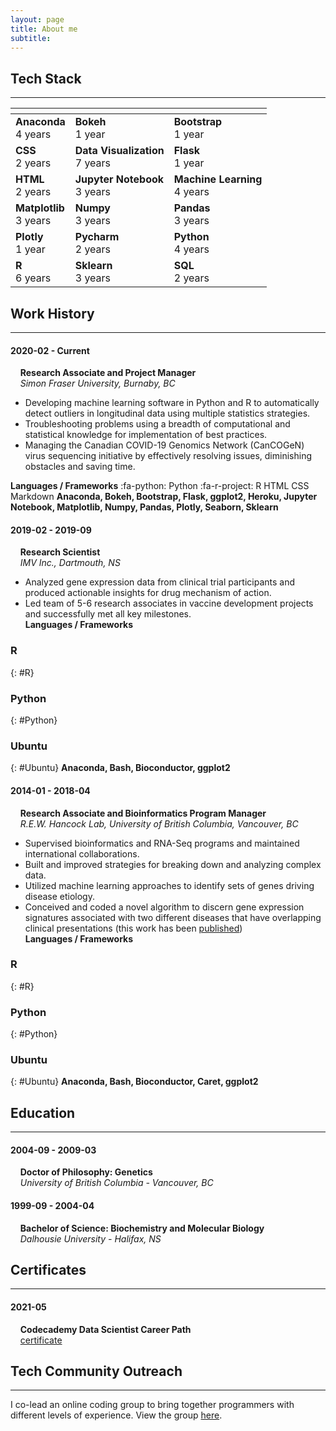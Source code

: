 ```yaml
---
layout: page
title: About me
subtitle: 
---
```


## Tech Stack
---

| <!-- -->    | <!-- -->    | <!-- -->    |
|-------------|-------------|-------------|
|**Anaconda** <br> 4 years|**Bokeh** <br> 1 year|**Bootstrap** <br> 1 year|
|**CSS** <br> 2 years|**Data Visualization** <br> 7 years|**Flask** <br> 1 year|
|**HTML** <br> 2 years|**Jupyter Notebook** <br> 3 years|**Machine Learning** <br> 4 years|
|**Matplotlib** <br> 3 years|**Numpy** <br> 3 years|**Pandas** <br> 3 years|
|**Plotly** <br> 1 year|**Pycharm** <br> 2 years|**Python** <br> 4 years|
|**R** <br> 6 years|**Sklearn** <br> 3 years|**SQL** <br> 2 years|

## Work History
---

#### 2020-02 - Current
&nbsp;&nbsp;&nbsp;&nbsp;**Research Associate and Project Manager** <br>
&nbsp;&nbsp;&nbsp;&nbsp;*Simon Fraser University, Burnaby, BC*
- Developing machine learning software in Python and R to automatically detect outliers in longitudinal data using multiple statistics strategies.
- Troubleshooting problems using a breadth of computational and statistical knowledge for implementation of best practices.
- Managing the Canadian COVID-19 Genomics Network (CanCOGeN) virus sequencing initiative by effectively resolving issues, diminishing obstacles and saving time.<br>

**Languages / Frameworks**
:fa-python: Python
:fa-r-project: R
<i class="fas fa-html5" aria-hidden="true"></i> HTML
<i class="fas fa-css3-alt" aria-hidden="true"></i> CSS
<i class="fas fa-markdown" aria-hidden="true"></i> Markdown
**Anaconda, Bokeh, Bootstrap, Flask, ggplot2, Heroku, Jupyter Notebook, Matplotlib, Numpy, Pandas, Plotly, Seaborn, Sklearn**


#### 2019-02 - 2019-09
&nbsp;&nbsp;&nbsp;&nbsp;**Research Scientist** <br>
&nbsp;&nbsp;&nbsp;&nbsp;*IMV Inc., Dartmouth, NS*
- Analyzed gene expression data from clinical trial participants and produced actionable insights for drug mechanism of action.
- Led team of 5-6 research associates in vaccine development projects and successfully met all key milestones.<br>
**Languages / Frameworks**
### <i class="fas fa-r-project" aria-hidden="true"></i> R
{: #R}
### <i class="fas fa-python" aria-hidden="true"></i> Python
{: #Python}
### <i class="fas fa-ubuntu" aria-hidden="true"></i> Ubuntu
{: #Ubuntu}
**Anaconda, Bash, Bioconductor, ggplot2**  

#### 2014-01 - 2018-04
&nbsp;&nbsp;&nbsp;&nbsp;**Research Associate and Bioinformatics Program Manager** <br>
&nbsp;&nbsp;&nbsp;&nbsp;*R.E.W. Hancock Lab, University of British Columbia, Vancouver, BC*
- Supervised bioinformatics and RNA-Seq programs and maintained international collaborations.
- Built and improved strategies for breaking down and analyzing complex data.
- Utilized machine learning approaches to identify sets of genes driving disease etiology.
- Conceived and coded a novel algorithm to discern gene expression signatures associated with two different diseases that have overlapping clinical presentations (this work has been [published](https://pubmed.ncbi.nlm.nih.gov/33692808/))<br> 
**Languages / Frameworks**
### <i class="fas fa-r-project" aria-hidden="true"></i> R
{: #R}
### <i class="fas fa-python" aria-hidden="true"></i> Python
{: #Python}
### <i class="fas fa-ubuntu" aria-hidden="true"></i> Ubuntu
{: #Ubuntu}
**Anaconda, Bash, Bioconductor, Caret, ggplot2**  

## Education
---
#### 2004-09 - 2009-03
&nbsp;&nbsp;&nbsp;&nbsp;**Doctor of Philosophy: Genetics** <br>
&nbsp;&nbsp;&nbsp;&nbsp;*University of British Columbia - Vancouver, BC*

#### 1999-09 - 2004-04
&nbsp;&nbsp;&nbsp;&nbsp;**Bachelor of Science: Biochemistry and Molecular Biology** <br>
&nbsp;&nbsp;&nbsp;&nbsp;*Dalhousie University - Halifax, NS*

## Certificates
---
#### 2021-05
&nbsp;&nbsp;&nbsp;&nbsp;**Codecademy Data Scientist Career Path** <br>
&nbsp;&nbsp;&nbsp;&nbsp;[certificate](https://www.linkedin.com/redir/redirect?url=https%3A%2F%2Fwww%2Ecodecademy%2Ecom%2Fprofiles%2FmakemyDNA%2Fcertificates%2F5b520caa1d176d21f5a65a61&urlhash=Hv13&trk=public_profile-settings_see-credential)

## Tech Community Outreach
---
I co-lead an online coding group to bring together programmers with different levels of experience. View the group [here](https://community.codecademy.com/vancouver-code-projects/). 